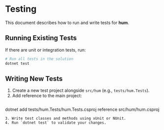 # Testing

This document describes how to run and write tests for **hum**.

## Running Existing Tests

If there are unit or integration tests, run:
```powershell
# Run all tests in the solution
dotnet test
```

## Writing New Tests

1. Create a new test project alongside `src/hum` (e.g., `tests/hum.Tests`).
2. Add reference to the main project:
   ```bash
dotnet add tests/hum.Tests/hum.Tests.csproj reference src/hum/hum.csproj
   ```
3. Write test classes and methods using xUnit or NUnit.
4. Run `dotnet test` to validate your changes.
